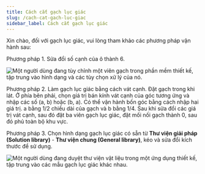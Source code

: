 ```yaml
---
title: Cách cắt gạch lục giác
slug: /cach-cat-gach-luc-giac
sidebar_label: Cách cắt gạch lục giác
---
```


Xin chào, đối với gạch lục giác, vui lòng tham khảo các phương pháp vận hành sau:

Phương pháp 1. Sửa đổi số cạnh của ô thành 6.

![Một người dùng đang tùy chỉnh một viên gạch trong phần mềm thiết kế, tập trung vào hình dạng và các tùy chọn xử lý của nó.](https://storage.googleapis.com/jegavn_kb/image_jegavn/640.1.jpg)

Phương pháp 2. Làm gạch lục giác bằng cách vát cạnh. Đặt gạch trong khi lát. Ở phía bên phải, chọn giá trị bán kính vát cạnh của góc tương ứng và nhập các số (a, b) hoặc (b, a). Có thể vận hành bốn góc bằng cách nhập hai giá trị. a bằng 1/2 chiều dài của gạch và b bằng 1/4. Sau khi sửa đổi các giá trị vát cạnh, sau đó đặt ba viên gạch lục giác, đặt mối nối gạch thành 0, sau đó phủ toàn bộ khu vực.

Phương pháp 3. Chọn hình dạng gạch lục giác có sẵn từ **Thư viện giải pháp (Solution library)** - **Thư viện chung (General library)**, kéo và sửa đổi kích thước để sử dụng.

![Một người dùng đang duyệt thư viện vật liệu trong một ứng dụng thiết kế, tập trung vào các mẫu gạch lục giác khác nhau.](https://storage.googleapis.com/jegavn_kb/image_jegavn/640.2.jpg)